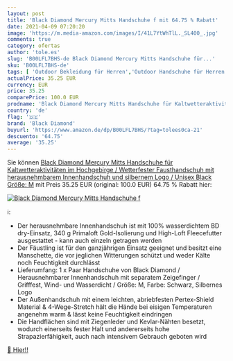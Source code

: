 ```yaml
---
layout: post
title: 'Black Diamond Mercury Mitts Handschuhe f mit 64.75 % Rabatt'
date: 2021-04-09 07:20:20
image: 'https://m.media-amazon.com/images/I/41L7YtWhTlL._SL400_.jpg'
comments: true
category: ofertas
author: 'tole.es'
slug: 'B00LFL7BHS-de Black Diamond Mercury Mitts Handschuhe für...'
sku: 'B00LFL7BHS-de'
tags: [ 'Outdoor Bekleidung für Herren','Outdoor Handschuhe für Herren','Outdoor-Bekleidung','Sport','Sport & Freizeit','Sport & Outdoor Aktivitäten, Bekleidung & Ausrüstung','black diamond', ]
actualPrice: 35.25 EUR
currency: EUR
price: 35.25
comparePrice: 100.0 EUR
prodname: 'Black Diamond Mercury Mitts Handschuhe für Kaltwetteraktivitäten im Hochgebirge / Wetterfester Fausthandschuh mit herausnehmbarem Innenhandschuh und silbernem Logo / Unisex  Black  Größe: M'
country: 'de'
flag: '🇩🇪'
brand: 'Black Diamond'
buyurl: 'https://www.amazon.de/dp/B00LFL7BHS/?tag=tolees0ca-21'
descuento: '64.75'
average: '35.25'
---
```


Sie können [Black Diamond Mercury Mitts Handschuhe für Kaltwetteraktivitäten im Hochgebirge / Wetterfester Fausthandschuh mit herausnehmbarem Innenhandschuh und silbernem Logo / Unisex  Black  Größe: M](https://www.amazon.de/dp/B00LFL7BHS/?tag=tolees0ca-21) mit Preis 35.25 EUR (original: 100.0 EUR) 64.75 % Rabatt hier:

[![Black Diamond Mercury Mitts Handschuhe f](https://m.media-amazon.com/images/I/41L7YtWhTlL._SL400_.jpg)](https://www.amazon.de/dp/B00LFL7BHS/?tag=tolees0ca-21)

ℹ️:

- Der herausnehmbare Innenhandschuh ist mit 100% wasserdichtem BD dry-Einsatz, 340 g Primaloft Gold-Isolierung und High-Loft Fleecefutter ausgestattet - kann auch einzeln getragen werden
- Der Fäustling ist für den ganzjährigen Einsatz geeignet und besitzt eine Manschette, die vor jeglichen Witterungen schützt und weder Kälte noch Feuchtigkeit durchlässt
- Lieferumfang: 1 x Paar Handschuhe von Black Diamond / Herausnehmbarer Innenhandschuh mit separatem Zeigefinger / Grifffest, Wind- und Wasserdicht / Größe: M, Farbe: Schwarz, Silbernes Logo
- Der Außenhandschuh mit einem leichten, abriebfesten Pertex-Shield Material & 4-Wege-Stretch hält die Hände bei eisigen Temperaturen angenehm warm & lässt keine Feuchtigkeit eindringen
- Die Handflächen sind mit Ziegenleder und Kevlar-Nähten besetzt, wodurch einerseits fester Halt und andererseits hohe Strapazierfähigkeit, auch nach intensivem Gebrauch geboten wird

[🛒 Hier!!](https://www.amazon.de/dp/B00LFL7BHS/?tag=tolees0ca-21)
